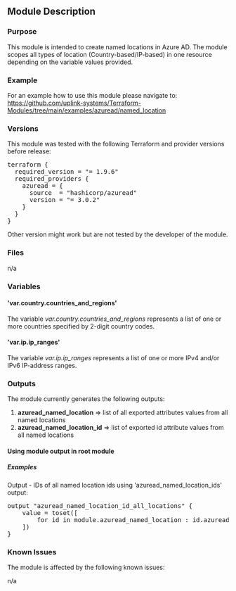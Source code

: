 ## Module Description

### Purpose

This module is intended to create named locations in Azure AD. The module scopes all types of location (Country-based/IP-based) in one resource depending on the variable values provided.

### Example

For an example how to use this module please navigate to: https://github.com/uplink-systems/Terraform-Modules/tree/main/examples/azuread/named_location  

### Versions

This module was tested with the following Terraform and provider versions before release:

<pre>
terraform {
  required_version = "= 1.9.6"
  required_providers {
    azuread = {
      source  = "hashicorp/azuread"
      version = "= 3.0.2"
    }
  }
}
</pre>

Other version might work but are not tested by the developer of the module.

### Files

n/a

### Variables

#### 'var.country.countries_and_regions'

The variable <i>var.country.countries_and_regions</i> represents a list of one or more countries specified by 2-digit country codes.  

#### 'var.ip.ip_ranges'

The variable <i>var.ip.ip_ranges</i> represents a list of one or more IPv4 and/or IPv6 IP-address ranges.  

### Outputs

The module currently generates the following outputs:  
1) <b>azuread_named_location</b> => list of all exported attributes values from all named locations  
2) <b>azuread_named_location_id</b> => list of exported id attribute values from all named locations  

#### Using module output in root module

##### Examples

Output - IDs of all named location ids using 'azuread_named_location_ids' output:  

<pre>
output "azuread_named_location_id_all_locations" {
    value = toset([
        for id in module.azuread_named_location : id.azuread_named_location_ids
    ])
}
</pre>

### Known Issues

The module is affected by the following known issues:  

n/a
